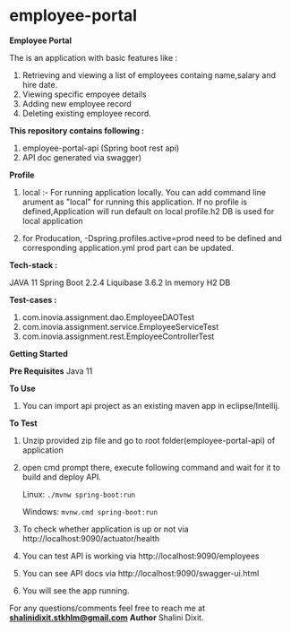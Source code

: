 # employee-portal
<b>Employee Portal</b>

The is an application with basic features like :
1. Retrieving and viewing a list of employees containg name,salary and hire date.
2. Viewing specific empoyee details
3. Adding new employee record
4. Deleting existing employee record.


<b>This repository contains following :</b>
1. employee-portal-api (Spring boot rest api)
2. API doc generated via swagger)

<b>Profile</b>

1. local :- For running application locally. You can add command line arument as "local" for running this application.
   If no profile is defined,Application will run default on local profile.h2 DB is used for local application
  
2. for Producation, -Dspring.profiles.active=prod need to  be defined and corresponding application.yml prod part can be updated.

<b>Tech-stack :</b>

JAVA 11
Spring Boot 2.2.4
Liquibase 3.6.2
In memory H2 DB

<b>Test-cases :</b> 

1. com.inovia.assignment.dao.EmployeeDAOTest 
2. com.inovia.assignment.service.EmployeeServiceTest 
3. com.inovia.assignment.rest.EmployeeControllerTest


<b>Getting Started</b>

<b>Pre Requisites</b>
Java 11


<b>To Use</b>
1. You can import api project as an existing maven app in eclipse/Intellij.

<b>To Test</b>
1. Unzip provided zip file and go to root folder(employee-portal-api) of application
2. open cmd prompt there, execute following command and wait for it to build and deploy API.

	Linux:
		`./mvnw spring-boot:run`

	Windows:
		`mvnw.cmd spring-boot:run`
3. To check whether application is up or not via http://localhost:9090/actuator/health
4. You can test API is working via http://localhost:9090/employees
5. You can see API docs via http://localhost:9090/swagger-ui.html
6. You will see the app running.

For any questions/comments feel free to reach me at <b>shalinidixit.stkhlm@gmail.com</b>
<b>Author</b>
Shalini Dixit.
